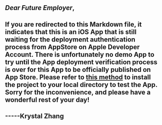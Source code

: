 
## ***Dear Future Employer***, 
## If you are redirected to this Markdown file, it indicates that this is an iOS App that is still waiting for the deployment authentication process from AppStore on Apple Developer Account. There is unfortunately no demo App to try until the App deployment verification process is over for this App to be officially published on App Store. Please refer to [this method](https://github.com/KrystalZhang612/KrystalZhang-Handheld-Business-Watcher-News-App#method-to-run--test-the-project-locally) to install the project to your local directory to test the App. Sorry for the inconvenience, and please have a wonderful rest of your day! 
## -----Krystal Zhang
